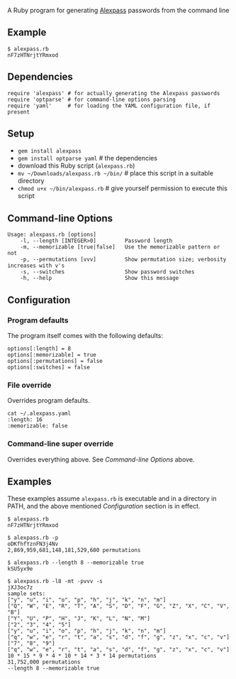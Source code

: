 A Ruby program for generating [Alexpass](https://github.com/abatko/alexpass) passwords from the command line

Example
--------

    $ alexpass.rb 
    nF7zHTNrjtYRmxod

Dependencies
------------

    require 'alexpass' # for actually generating the Alexpass passwords
    require 'optparse' # for command-line options parsing
    require 'yaml'     # for loading the YAML configuration file, if present

Setup
-----

 * `gem install alexpass`
 * `gem install optparse yaml` # the dependencies
 * download this Ruby script (`alexpass.rb`)
 * `mv ~/Downloads/alexpass.rb ~/bin/` # place this script in a suitable directory
 * `chmod u+x ~/bin/alexpass.rb` # give yourself permission to execute this script

Command-line Options
--------------------

    Usage: alexpass.rb [options]
        -l, --length [INTEGER>0]         Password length
        -m, --memorizable [true|false]   Use the memorizable pattern or not
        -p, --permutations [vvv]         Show permutation size; verbosity increases with v's
        -s, --switches                   Show password switches
        -h, --help                       Show this message

Configuration
-------------

### Program defaults

The program itself comes with the following defaults:

    options[:length] = 8
    options[:memorizable] = true
    options[:permutations] = false
    options[:switches] = false

### File override

Overrides program defaults.

    cat ~/.alexpass.yaml 
    :length: 16
    :memorizable: false

### Command-line super override

Overrides everything above. See *Command-line Options* above.

Examples
--------

These examples assume `alexpass.rb` is executable and in a directory in PATH, and the above mentioned *Configuration* section is in effect.

    $ alexpass.rb 
    nF7zHTNrjtYRmxod

    $ alexpass.rb -p
    oDKfhfYznFN3j4Nv
    2,869,959,681,148,181,529,600 permutations

    $ alexpass.rb --length 8 --memorizable true
    kSU5yx9e

    $ alexpass.rb -l8 -mt -pvvv -s
    jXJ3oc7z
    sample sets:
    ["y", "u", "i", "o", "p", "h", "j", "k", "n", "m"]
    ["Q", "W", "E", "R", "T", "A", "S", "D", "F", "G", "Z", "X", "C", "V", "B"]
    ["Y", "U", "P", "H", "J", "K", "L", "N", "M"]
    ["2", "3", "4", "5"]
    ["y", "u", "i", "o", "p", "h", "j", "k", "n", "m"]
    ["q", "w", "e", "r", "t", "a", "s", "d", "f", "g", "z", "x", "c", "v"]
    ["7", "8", "9"]
    ["q", "w", "e", "r", "t", "a", "s", "d", "f", "g", "z", "x", "c", "v"]
    10 * 15 * 9 * 4 * 10 * 14 * 3 * 14 permutations
    31,752,000 permutations
    --length 8 --memorizable true

